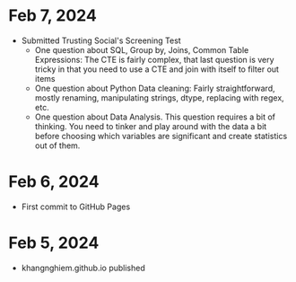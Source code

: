 # Feb 7, 2024

- Submitted Trusting Social's Screening Test
  - One question about SQL, Group by, Joins, Common Table Expressions: The CTE is fairly complex, that last question is very tricky in that you need to use a CTE and join with itself to filter out items
  - One question about Python Data cleaning: Fairly straightforward, mostly renaming, manipulating strings, dtype, replacing with regex, etc.
  - One question about Data Analysis. This question requires a bit of thinking. You need to tinker and play around with the data a bit before choosing which variables are significant and create statistics out of them.

# Feb 6, 2024

- First commit to GitHub Pages

# Feb 5, 2024

- khangnghiem.github.io published
